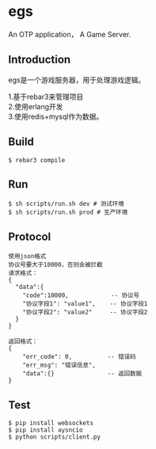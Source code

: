 egs
=====

An OTP application， A Game Server.

Introduction
-------
egs是一个游戏服务器，用于处理游戏逻辑。  

1.基于rebar3来管理项目  
2.使用erlang开发  
3.使用redis+mysql作为数据。  

Build
-----

    $ rebar3 compile


Run
-----
    $ sh scripts/run.sh dev # 测试环境
    $ sh scripts/run.sh prod # 生产环境

Protocol
-------
    使用json格式
    协议号要大于10000，否则会被拦截
    请求格式：
    {
      "data":{
        "code":10000,            -- 协议号
        "协议字段1": "value1",    -- 协议字段1
        "协议字段2": "value2"     -- 协议字段2
      }
    }

    返回格式：
    {
        "err_code": 0,          -- 错误码
        "err_msg": "错误信息",
        "data":{}               -- 返回数据
    }

Test
----
    $ pip install websockets
    $ pip install aysncio
    $ python scripts/client.py
